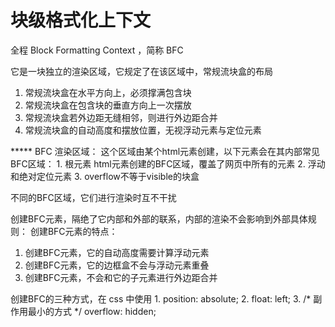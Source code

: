 # 块级格式化上下文

  全程 Block Formatting Context ，简称 BFC

  它是一块独立的渲染区域，它规定了在该区域中，常规流块盒的布局

1. 常规流块盒在水平方向上，必须撑满包含块
2. 常规流块盒在包含块的垂直方向上一次摆放
3. 常规流块盒若外边距无缝相邻，则进行外边距合并
4. 常规流块盒的自动高度和摆放位置，无视浮动元素与定位元素

***** BFC 渲染区域：
这个区域由某个html元素创建，以下元素会在其内部常见BFC区域：
    1. 根元素 html元素创建的BFC区域，覆盖了网页中所有的元素
    2. 浮动和绝对定位元素
    3. overflow不等于visible的块盒

不同的BFC区域，它们进行渲染时互不干扰

创建BFC元素，隔绝了它内部和外部的联系，内部的渲染不会影响到外部具体规则：
创建BFC元素的特点：
 1. 创建BFC元素，它的自动高度需要计算浮动元素
 2. 创建BFC元素，它的边框盒不会与浮动元素重叠
 3. 创建BFC元素，不会和它的子元素进行外边距合并

创建BFC的三种方式，在 css 中使用
    1. position: absolute;
    2. float: left;
    3. /* 副作用最小的方式 */
        overflow: hidden;